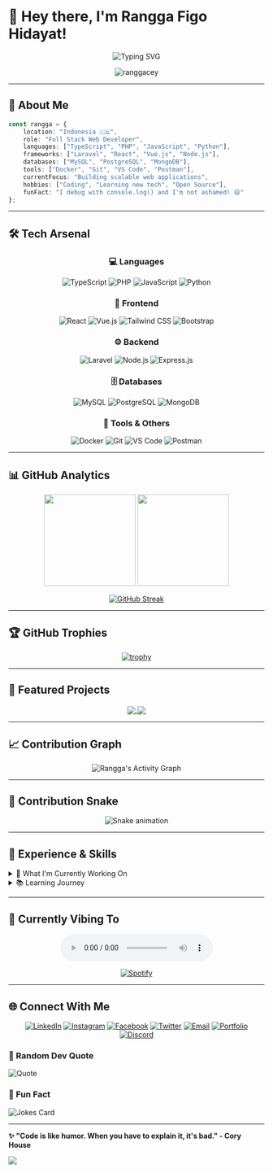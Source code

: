 # 👋 Hey there, I'm Rangga Figo Hidayat!

<div align="center">
  
![Typing SVG](https://readme-typing-svg.herokuapp.com?font=Fira+Code&size=30&duration=3000&pause=1000&color=00D9FF&center=true&vCenter=true&width=600&lines=Web+Developer+from+Indonesia+🇮🇩;TypeScript+%26+Laravel+Enthusiast;Building+Modern+Web+Apps;Always+Learning+New+Things!)

<img src="https://komarev.com/ghpvc/?username=ranggacey&label=Profile%20views&color=0e75b6&style=flat" alt="ranggacey" />

</div>

---

## 🚀 About Me

```typescript
const rangga = {
    location: "Indonesia 🇮🇩",
    role: "Full Stack Web Developer",
    languages: ["TypeScript", "PHP", "JavaScript", "Python"],
    frameworks: ["Laravel", "React", "Vue.js", "Node.js"],
    databases: ["MySQL", "PostgreSQL", "MongoDB"],
    tools: ["Docker", "Git", "VS Code", "Postman"],
    currentFocus: "Building scalable web applications",
    hobbies: ["Coding", "Learning new tech", "Open Source"],
    funFact: "I debug with console.log() and I'm not ashamed! 😄"
};
```

---

## 🛠️ Tech Arsenal

<div align="center">

### 💻 Languages
![TypeScript](https://img.shields.io/badge/TypeScript-007ACC?style=for-the-badge&logo=typescript&logoColor=white)
![PHP](https://img.shields.io/badge/PHP-777BB4?style=for-the-badge&logo=php&logoColor=white)
![JavaScript](https://img.shields.io/badge/JavaScript-F7DF1E?style=for-the-badge&logo=javascript&logoColor=black)
![Python](https://img.shields.io/badge/Python-3776AB?style=for-the-badge&logo=python&logoColor=white)

### 🎨 Frontend
![React](https://img.shields.io/badge/React-20232A?style=for-the-badge&logo=react&logoColor=61DAFB)
![Vue.js](https://img.shields.io/badge/Vue.js-35495E?style=for-the-badge&logo=vue.js&logoColor=4FC08D)
![Tailwind CSS](https://img.shields.io/badge/Tailwind_CSS-38B2AC?style=for-the-badge&logo=tailwind-css&logoColor=white)
![Bootstrap](https://img.shields.io/badge/Bootstrap-563D7C?style=for-the-badge&logo=bootstrap&logoColor=white)

### ⚙️ Backend
![Laravel](https://img.shields.io/badge/Laravel-FF2D20?style=for-the-badge&logo=laravel&logoColor=white)
![Node.js](https://img.shields.io/badge/Node.js-43853D?style=for-the-badge&logo=node.js&logoColor=white)
![Express.js](https://img.shields.io/badge/Express.js-404D59?style=for-the-badge)

### 🗄️ Databases
![MySQL](https://img.shields.io/badge/MySQL-005C84?style=for-the-badge&logo=mysql&logoColor=white)
![PostgreSQL](https://img.shields.io/badge/PostgreSQL-316192?style=for-the-badge&logo=postgresql&logoColor=white)
![MongoDB](https://img.shields.io/badge/MongoDB-4EA94B?style=for-the-badge&logo=mongodb&logoColor=white)

### 🔧 Tools & Others
![Docker](https://img.shields.io/badge/Docker-2496ED?style=for-the-badge&logo=docker&logoColor=white)
![Git](https://img.shields.io/badge/Git-F05032?style=for-the-badge&logo=git&logoColor=white)
![VS Code](https://img.shields.io/badge/VS_Code-007ACC?style=for-the-badge&logo=visual-studio-code&logoColor=white)
![Postman](https://img.shields.io/badge/Postman-FF6C37?style=for-the-badge&logo=postman&logoColor=white)

</div>

---

## 📊 GitHub Analytics

<div align="center">
  
<img height="180em" src="https://github-readme-stats.vercel.app/api?username=ranggacey&show_icons=true&theme=tokyonight&include_all_commits=true&count_private=true"/>
<img height="180em" src="https://github-readme-stats.vercel.app/api/top-langs/?username=ranggacey&layout=compact&langs_count=8&theme=tokyonight"/>

</div>

<div align="center">
  
[![GitHub Streak](https://streak-stats.demolab.com/?user=ranggacey&theme=tokyonight)](https://git.io/streak-stats)

</div>

---

## 🏆 GitHub Trophies

<div align="center">
  
[![trophy](https://github-profile-trophy.vercel.app/?username=ranggacey&theme=tokyonight&no-frame=false&no-bg=false&margin-w=4)](https://github.com/ryo-ma/github-profile-trophy)

</div>

---

## 🌟 Featured Projects

<div align="center">

<a href="https://github.com/ranggacey/spotit">
  <img align="center" src="https://github-readme-stats.vercel.app/api/pin/?username=ranggacey&repo=spotit&theme=tokyonight" />
</a>

<a href="https://github.com/ranggacey/presensi-smart">
  <img align="center" src="https://github-readme-stats.vercel.app/api/pin/?username=ranggacey&repo=presensi-smart&theme=tokyonight" />
</a>

</div>

---

## 📈 Contribution Graph

<div align="center">

![Rangga's Activity Graph](https://github-readme-activity-graph.vercel.app/graph?username=ranggacey&theme=tokyo-night&hide_border=true)

</div>

---

## 🐍 Contribution Snake

<div align="center">
  
![Snake animation](https://github.com/ranggacey/ranggacey/blob/output/github-contribution-grid-snake.svg)

</div>

---

## 💼 Experience & Skills

<details>
<summary>🎯 What I'm Currently Working On</summary>
<br>

- 🔭 Building modern web applications with **TypeScript** and **Laravel**
- 🌱 Learning advanced **React** patterns and **Vue 3** composition API
- 👯 Looking to collaborate on **open source projects**
- 💬 Ask me about **Web Development**, **Laravel**, or **TypeScript**
- ⚡ Fun fact: I love turning coffee into code! ☕→💻

</details>

<details>
<summary>📚 Learning Journey</summary>
<br>

```mermaid
graph LR
    A[HTML/CSS] --> B[JavaScript]
    B --> C[PHP]
    C --> D[Laravel]
    D --> E[TypeScript]
    E --> F[React/Vue]
    F --> G[Node.js]
    G --> H[Full Stack Developer]
```

</details>

---

## 🎵 Currently Vibing To

<div align="center">

<audio controls loop>
  <source src="https://open.spotify.com/intl-id/track/18nZWRpJIHzgb1SQr4ncwb?si=a6762696b35944fd" type="audio/mpeg">
  🎵 **Now Playing:** aespa - Supernova 🎵
</audio>

[![Spotify](https://img.shields.io/badge/Now%20Playing-aespa%20Supernova-1DB954?style=for-the-badge&logo=spotify&logoColor=white)](https://open.spotify.com/intl-id/track/18nZWRpJIHzgb1SQr4ncwb?si=a6762696b35944fd)

</div>

---

## 🌐 Connect With Me

<div align="center">

[![LinkedIn](https://img.shields.io/badge/LinkedIn-0077B5?style=for-the-badge&logo=linkedin&logoColor=white)](https://linkedin.com/in/rangga-figo-hidayat)
[![Instagram](https://img.shields.io/badge/Instagram-E4405F?style=for-the-badge&logo=instagram&logoColor=white)](https://instagram.com/ranggacey)
[![Facebook](https://img.shields.io/badge/Facebook-1877F2?style=for-the-badge&logo=facebook&logoColor=white)](https://facebook.com/ranggacey)
[![Twitter](https://img.shields.io/badge/Twitter-1DA1F2?style=for-the-badge&logo=twitter&logoColor=white)](https://twitter.com/ranggacey)
[![Email](https://img.shields.io/badge/Email-D14836?style=for-the-badge&logo=gmail&logoColor=white)](mailto:rangga.figo@example.com)
[![Portfolio](https://img.shields.io/badge/Portfolio-FF5722?style=for-the-badge&logo=google-chrome&logoColor=white)](https://ranggacey.dev)
[![Discord](https://img.shields.io/badge/Discord-7289DA?style=for-the-badge&logo=discord&logoColor=white)](https://discord.gg/ranggacey)

</div>



### 💭 Random Dev Quote

![Quote](https://quotes-github-readme.vercel.app/api?type=horizontal&theme=tokyonight)

### 🎲 Fun Fact

<img src="https://readme-jokes.vercel.app/api?theme=tokyonight" alt="Jokes Card" />

---

**✨ "Code is like humor. When you have to explain it, it's bad." - Cory House**

<img src="https://raw.githubusercontent.com/Trilokia/Trilokia/379277808c61ef204768a61bbc5d25bc7798ccf1/bottom_header.svg" />

</div>
